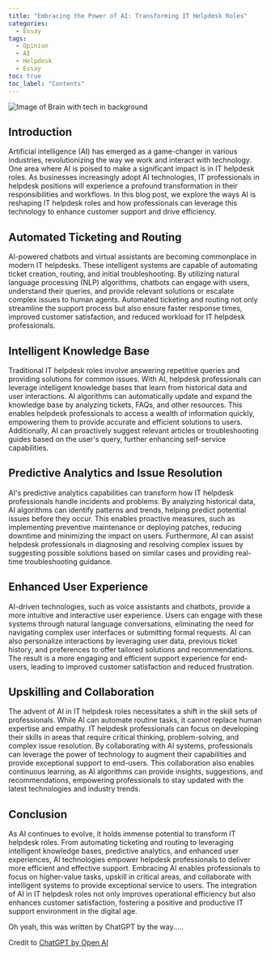 ```yaml
---
title: "Embracing the Power of AI: Transforming IT Helpdesk Roles"
categories: 
  - Essay
tags:
  - Opinion
  - AI
  - Helpdesk
  - Essay
toc: true
toc_label: "Contents"
---
```


<img src="{{ site.url }}{{ site.baseurl }}/assets/images/ai-brain-blue.jpg" alt="Image of Brain with tech in background">

## Introduction

Artificial intelligence (AI) has emerged as a game-changer in various industries, revolutionizing the way we work and interact with technology. One area where AI is poised to make a significant impact is in IT helpdesk roles. As businesses increasingly adopt AI technologies, IT professionals in helpdesk positions will experience a profound transformation in their responsibilities and workflows. In this blog post, we explore the ways AI is reshaping IT helpdesk roles and how professionals can leverage this technology to enhance customer support and drive efficiency.

## Automated Ticketing and Routing

AI-powered chatbots and virtual assistants are becoming commonplace in modern IT helpdesks. These intelligent systems are capable of automating ticket creation, routing, and initial troubleshooting. By utilizing natural language processing (NLP) algorithms, chatbots can engage with users, understand their queries, and provide relevant solutions or escalate complex issues to human agents. Automated ticketing and routing not only streamline the support process but also ensure faster response times, improved customer satisfaction, and reduced workload for IT helpdesk professionals.

## Intelligent Knowledge Base

Traditional IT helpdesk roles involve answering repetitive queries and providing solutions for common issues. With AI, helpdesk professionals can leverage intelligent knowledge bases that learn from historical data and user interactions. AI algorithms can automatically update and expand the knowledge base by analyzing tickets, FAQs, and other resources. This enables helpdesk professionals to access a wealth of information quickly, empowering them to provide accurate and efficient solutions to users. Additionally, AI can proactively suggest relevant articles or troubleshooting guides based on the user's query, further enhancing self-service capabilities.

## Predictive Analytics and Issue Resolution

AI's predictive analytics capabilities can transform how IT helpdesk professionals handle incidents and problems. By analyzing historical data, AI algorithms can identify patterns and trends, helping predict potential issues before they occur. This enables proactive measures, such as implementing preventive maintenance or deploying patches, reducing downtime and minimizing the impact on users. Furthermore, AI can assist helpdesk professionals in diagnosing and resolving complex issues by suggesting possible solutions based on similar cases and providing real-time troubleshooting guidance.

## Enhanced User Experience

AI-driven technologies, such as voice assistants and chatbots, provide a more intuitive and interactive user experience. Users can engage with these systems through natural language conversations, eliminating the need for navigating complex user interfaces or submitting formal requests. AI can also personalize interactions by leveraging user data, previous ticket history, and preferences to offer tailored solutions and recommendations. The result is a more engaging and efficient support experience for end-users, leading to improved customer satisfaction and reduced frustration.

## Upskilling and Collaboration

The advent of AI in IT helpdesk roles necessitates a shift in the skill sets of professionals. While AI can automate routine tasks, it cannot replace human expertise and empathy. IT helpdesk professionals can focus on developing their skills in areas that require critical thinking, problem-solving, and complex issue resolution. By collaborating with AI systems, professionals can leverage the power of technology to augment their capabilities and provide exceptional support to end-users. This collaboration also enables continuous learning, as AI algorithms can provide insights, suggestions, and recommendations, empowering professionals to stay updated with the latest technologies and industry trends.

## Conclusion

As AI continues to evolve, it holds immense potential to transform IT helpdesk roles. From automating ticketing and routing to leveraging intelligent knowledge bases, predictive analytics, and enhanced user experiences, AI technologies empower helpdesk professionals to deliver more efficient and effective support. Embracing AI enables professionals to focus on higher-value tasks, upskill in critical areas, and collaborate with intelligent systems to provide exceptional service to users. The integration of AI in IT helpdesk roles not only improves operational efficiency but also enhances customer satisfaction, fostering a positive and productive IT support environment in the digital age.

Oh yeah, this was written by ChatGPT by the way.....

Credit to [ChatGPT by Open AI](https://openai.com/chatgpt)
